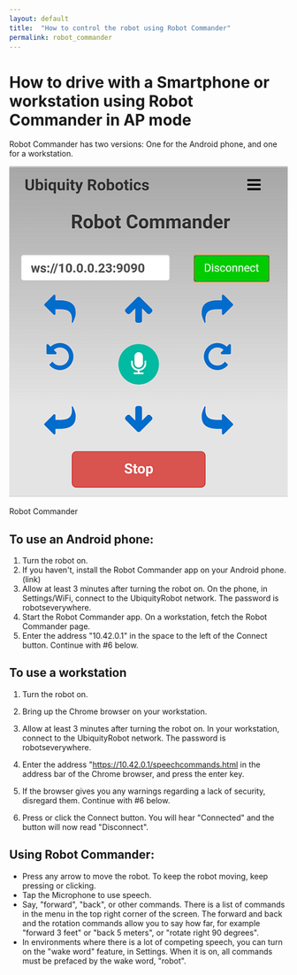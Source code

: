```yaml
---
layout: default
title:  "How to control the robot using Robot Commander"
permalink: robot_commander
---
```

# How to drive with a Smartphone or workstation using Robot Commander in AP mode

Robot Commander has two versions:  One for the Android phone, and one for a workstation.

<div class="image-wrapper">
    
<img src="assets/Robot_Commander.png" />
   
<p class="image-caption">Robot Commander</p>

</div>

## To use an Android phone:

1. Turn the robot on.
2. If you haven't, install the Robot Commander app on your Android phone.  (link)
3. Allow at least 3 minutes after turning the robot on. On the phone, in Settings/WiFi, connect to the UbiquityRobot network.  The password is robotseverywhere. 
4. Start the Robot Commander app.  On a workstation, fetch the Robot Commander page.
5. Enter the address "10.42.0.1" in the space to the left of the Connect button.
Continue with #6 below.

## To use a workstation
1. Turn the robot on.
2. Bring up the Chrome browser on your workstation.
3. Allow at least 3 minutes after turning the robot on. In your workstation, connect to the UbiquityRobot network.  The password is robotseverywhere. 
4. Enter the address "https://10.42.0.1/speechcommands.html in the address bar of the Chrome browser, and press the enter key.
5. If the browser gives you any warnings regarding a lack of security, disregard them.
Continue with #6 below.

6. Press or click the Connect button. You will hear "Connected" and the button will now read "Disconnect".
## Using Robot Commander:
* Press any arrow to move the robot. To keep the robot moving, keep pressing or clicking.
* Tap the Microphone to use speech.
* Say, "forward", "back", or other commands. There is a list of commands in the menu in the top right corner of the screen. The forward and back and the rotation commands allow you to say how far, for example "forward 3 feet" or "back 5 meters", or "rotate right 90 degrees".
* In environments where there is a lot of competing speech, you can turn on the "wake word" feature, in Settings. When it is on, all commands must be prefaced by the wake word, "robot".



